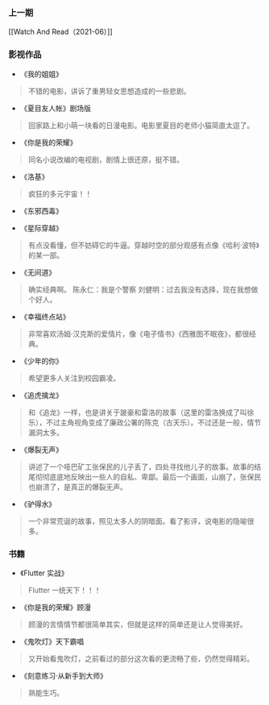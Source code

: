 ### 上一期

[[Watch And Read（2021-06）]]

### 影视作品

- 《我的姐姐》

> 不错的电影，讲诉了重男轻女思想造成的一些悲剧。

- 《夏目友人帐》剧场版

> 回家路上和小萌一块看的日漫电影。电影里夏目的老师小猫简直太逗了。

- 《你是我的荣耀》

> 同名小说改编的电视剧，剧情上很还原，挺不错。

- 《洛基》

> 疯狂的多元宇宙！！

- 《东邪西毒》

- 《星际穿越》

> 有点没看懂，但不妨碍它的牛逼。穿越时空的部分观感有点像《哈利·波特》的某一部。

- 《无间道》

> 确实经典啊。
> 陈永仁：我是个警察
> 刘健明：过去我没有选择，现在我想做个好人。

- 《幸福终点站》

> 非常喜欢汤姆·汉克斯的爱情片，像《电子情书》《西雅图不眠夜》，都很经典。

- 《少年的你》

> 希望更多人关注到校园霸凌。

- 《追虎擒龙》

> 和《追龙》一样，也是讲关于跛豪和雷洛的故事（这里的雷洛换成了叫徐乐），不过主角视角变成了廉政公署的陈克（古天乐）。不过还是一般，情节漏洞太多。

- 《爆裂无声》

> 讲述了一个哑巴矿工张保民的儿子丢了，四处寻找他儿子的故事。故事的结尾彻彻底底地反映出一些人的自私、卑鄙。最后一个画面，山崩了，张保民也崩溃了，是真正的爆裂无声。

- 《驴得水》

> 一个非常荒诞的故事，照见太多人的阴暗面。看了影评，说电影的隐喻很多。

### 书籍

- 《Flutter 实战》

> Flutter 一统天下！！！

- 《你是我的荣耀》顾漫

> 顾漫的言情情节都很简单其实，但就是这样的简单还是让人觉得美好。

- 《鬼吹灯》天下霸唱

> 又开始看鬼吹灯，之前看过的部分这次看的更流畅了些，仍然觉得精彩。

- 《刻意练习·从新手到大师》

> 熟能生巧。